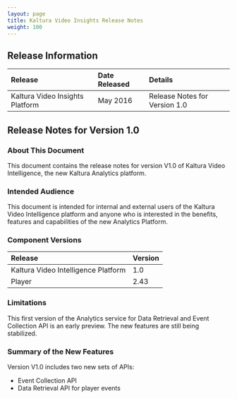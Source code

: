 ```yaml
---
layout: page
title: Kaltura Video Insights Release Notes
weight: 100
---
```


## Release Information  

| Release       | Date Released     | Details     
|:---|:---|:---
| Kaltura Video Insights Platform             | May 2016            | Release Notes for Version 1.0 	


## Release Notes for Version 1.0  

### About This Document  
This document contains the release notes for version V1.0 of Kaltura Video Intelligence, the new Kaltura Analytics platform.

### Intended Audience  
This document is intended for internal and external users of the Kaltura Video Intelligence platform and anyone who is interested in the benefits, features and capabilities of the new Analytics Platform.

### Component Versions  

| Release       | Version     
|:---|:---|
| Kaltura Video Intelligence Platform             | 1.0  	
| Player             | 2.43  	

### Limitations  
This first version of the Analytics service for Data Retrieval and Event Collection API is an early preview. The new features are still being stabilized. 

### Summary of the New Features  
Version V1.0 includes two new sets of APIs:  
* Event Collection API 
* Data Retrieval API for player events
